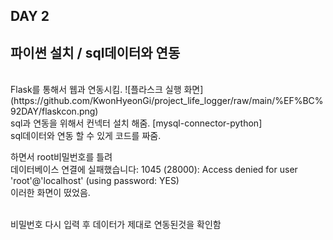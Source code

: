## DAY 2
## 파이썬 설치 / sql데이터와 연동

<br>
Flask를 통해서 웹과 연동시킴.
![플라스크 실행 화면](https://github.com/KwonHyeonGi/project_life_logger/raw/main/%EF%BC%92DAY/flaskcon.png)


<br>
sql과 연동을 위해서 컨넥터 설치 해줌. [mysql-connector-python]



<br>
sql데이터와 연동 할 수 있게 코드를 짜줌.


하면서 root비밀번호를 틀려  <br>데이터베이스 연결에 실패했습니다: 1045 (28000): Access denied for user 'root'@'localhost' (using password: YES)<br>  이러한 화면이 떴었음. 
  
<br>비밀번호 다시 입력 후 데이터가 제대로 연동된것을 확인함<br>
<image>
